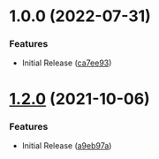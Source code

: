 # 1.0.0 (2022-07-31)


### Features

* Initial Release ([ca7ee93](https://github.com/CoCreate-app/CoCreate-css-parser/commit/ca7ee939d26408b2e8fe11f5073c93d56fe832e0))

# [1.2.0](https://github.com/CoCreate-app/CoCreate-boilerplate/compare/v1.1.1...v1.2.0) (2021-10-06)


### Features

* Initial Release ([a9eb97a](https://github.com/CoCreate-app/CoCreate-boilerplate/commit/a9eb97a8adc059a5c51416cce1ef13add5ec736a))
